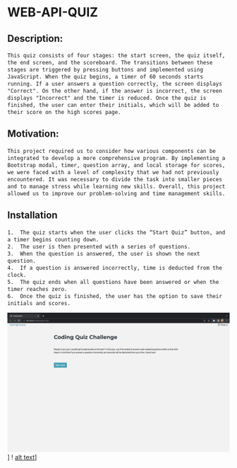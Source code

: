 # WEB-API-QUIZ

## Description:
    
    This quiz consists of four stages: the start screen, the quiz itself, the end screen, and the scoreboard. The transitions between these stages are triggered by pressing buttons and implemented using JavaScript. When the quiz begins, a timer of 60 seconds starts running. If a user answers a question correctly, the screen displays "Correct". On the other hand, if the answer is incorrect, the screen displays "Incorrect" and the timer is reduced. Once the quiz is finished, the user can enter their initials, which will be added to their score on the high scores page.

## Motivation:

    This project required us to consider how various components can be integrated to develop a more comprehensive program. By implementing a Bootstrap modal, timer, question array, and local storage for scores, we were faced with a level of complexity that we had not previously encountered. It was necessary to divide the task into smaller pieces and to manage stress while learning new skills. Overall, this project allowed us to improve our problem-solving and time management skills.

## Installation 

    1.	The quiz starts when the user clicks the “Start Quiz” button, and a timer begins counting down.
    2.	The user is then presented with a series of questions.
    3.	When the question is answered, the user is shown the next question.
    4.	If a question is answered incorrectly, time is deducted from the clock.
    5.	The quiz ends when all questions have been answered or when the timer reaches zero.
    6.	Once the quiz is finished, the user has the option to save their initials and scores.

 ![alt text](assets/images/IMG.jpeg)]
 ! [alt text](assets/images/IMG.png)]